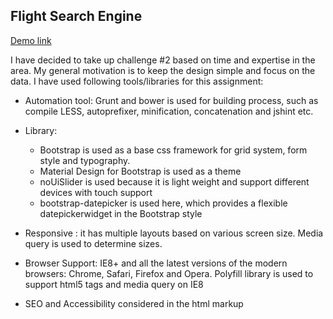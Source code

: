 Flight Search Engine
----------------------------
[Demo link](http://ankwiz.com/flightSearch/)

I have decided to take up challenge #2 based on time and expertise in the area. My general motivation is to keep the design simple and focus on the data. I have used following tools/libraries for this assignment:

* Automation tool: Grunt and bower is used for building process, such as compile LESS, autoprefixer, minification, concatenation and jshint etc.

* Library: 
	* Bootstrap is used as a base css framework for grid system, form style and typography. 
	* Material Design for Bootstrap is used as a theme
	* noUiSlider is used because it is light weight and support different devices with touch support
	* bootstrap-datepicker is used here, which provides a flexible datepickerwidget in the Bootstrap style  

* Responsive : it has multiple layouts based on various screen size. Media query is used to determine sizes.
 
 * Browser Support: IE8+ and all the latest versions of the modern browsers: Chrome, Safari, Firefox and Opera. Polyfill library is used to support html5 tags and media query on IE8
 
* SEO and Accessibility considered in the html markup